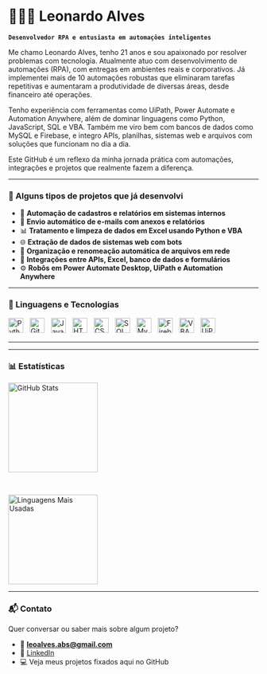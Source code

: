 # 👨🏻‍💻 Leonardo Alves

**`Desenvolvedor RPA e entusiasta em automações inteligentes`**

Me chamo Leonardo Alves, tenho 21 anos e sou apaixonado por resolver problemas com tecnologia. Atualmente atuo com desenvolvimento de automações (RPA), com entregas em ambientes reais e corporativos. Já implementei mais de 10 automações robustas que eliminaram tarefas repetitivas e aumentaram a produtividade de diversas áreas, desde financeiro até operações.

Tenho experiência com ferramentas como UiPath, Power Automate e Automation Anywhere, além de dominar linguagens como Python, JavaScript, SQL e VBA. Também me viro bem com bancos de dados como MySQL e Firebase, e integro APIs, planilhas, sistemas web e arquivos com soluções que funcionam no dia a dia.

Este GitHub é um reflexo da minha jornada prática com automações, integrações e projetos que realmente fazem a diferença.

---

### 🚀 Alguns tipos de projetos que já desenvolvi

- 🔁 **Automação de cadastros e relatórios em sistemas internos**
- 📨 **Envio automático de e-mails com anexos e relatórios**
- 📊 **Tratamento e limpeza de dados em Excel usando Python e VBA**
- 🌐 **Extração de dados de sistemas web com bots**
- 📁 **Organização e renomeação automática de arquivos em rede**
- 🔗 **Integrações entre APIs, Excel, banco de dados e formulários**
- ⚙️ **Robôs em Power Automate Desktop, UiPath e Automation Anywhere**

---

### 🤖 Linguagens e Tecnologias

<img 
    align="left" 
    alt="Python" 
    title="Python"
    width="30px" 
    style="padding-right: 10px;" 
    src="https://cdn.jsdelivr.net/gh/devicons/devicon@latest/icons/python/python-original.svg" 
/>
<img 
    align="left" 
    alt="Git" 
    title="Git"
    width="30px" 
    style="padding-right: 10px;" 
    src="https://cdn.jsdelivr.net/gh/devicons/devicon@latest/icons/git/git-original.svg" 
/>
<img 
    align="left" 
    alt="JavaScript" 
    title="JavaScript"
    width="30px" 
    style="padding-right: 10px;" 
    src="https://cdn.jsdelivr.net/gh/devicons/devicon@latest/icons/javascript/javascript-original.svg" 
/>
<img 
    align="left" 
    alt="HTML" 
    title="HTML"
    width="30px" 
    style="padding-right: 10px;" 
    src="https://cdn.jsdelivr.net/gh/devicons/devicon@latest/icons/html5/html5-original.svg" 
/>
<img 
    align="left" 
    alt="CSS" 
    title="CSS"
    width="30px" 
    style="padding-right: 10px;" 
    src="https://cdn.jsdelivr.net/gh/devicons/devicon@latest/icons/css3/css3-original.svg" 
/>
<img 
    align="left" 
    alt="SQL" 
    title="SQL"
    width="30px" 
    style="padding-right: 10px;" 
    src="https://img.icons8.com/ios-filled/50/4a90e2/sql.png"
/>
<img 
    align="left" 
    alt="MySQL" 
    title="MySQL"
    width="30px" 
    style="padding-right: 10px;" 
    src="https://cdn.jsdelivr.net/gh/devicons/devicon@latest/icons/mysql/mysql-original.svg" 
/>
<img 
    align="left" 
    alt="Firebase" 
    title="Firebase"
    width="30px" 
    style="padding-right: 10px;" 
    src="https://img.icons8.com/color/48/firebase.png" 
/>
<img 
    align="left" 
    alt="VBA" 
    title="VBA"
    width="30px" 
    style="padding-right: 10px;" 
    src="https://img.icons8.com/color/48/microsoft-excel-2019--v1.png"
/>
<img 
    align="left" 
    alt="UiPath" 
    title="UiPath"
    width="30px" 
    style="padding-right: 10px;" 
    src="https://img.icons8.com/color/48/uipath.png" 
/>


<br/>
<br/>

---

---

### 📊 Estatísticas

<img 
    alt="GitHub Stats" 
    height="180" 
    src="https://github-readme-stats.vercel.app/api?username=leonardoalvesdev&show_icons=true&theme=tokyonight&include_all_commits=true&locale=pt-br" 
/>

<br/>

<img 
    alt="Linguagens Mais Usadas" 
    height="180" 
    src="https://github-readme-stats.vercel.app/api/top-langs/?username=leonardoalvesdev&theme=tokyonight&layout=compact&custom_title=Tecnologias&langs_count=8" 
/>

---

### 📬 Contato

Quer conversar ou saber mais sobre algum projeto?

- 📧 **leoalves.abs@gmail.com**
- 💼 [LinkedIn](https://www.linkedin.com/in/leonardoabs/)
- 💻 Veja meus projetos fixados aqui no GitHub


